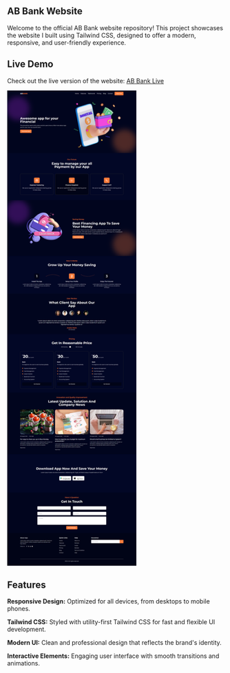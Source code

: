 ## AB Bank Website
Welcome to the official AB Bank website repository! This project showcases the website I built using Tailwind CSS, designed to offer a modern, responsive, and user-friendly experience.

## Live Demo 
<p>Check out the live version of the website: <a href="https://ziauddin128.github.io/AB-Bank/" target="_blank">AB Bank Live</a></p>
<be>
<img src="demo.png" width="300px">

## Features 
<p><b>Responsive Design:</b> Optimized for all devices, from desktops to mobile phones.</p>
<p><b>Tailwind CSS:</b> Styled with utility-first Tailwind CSS for fast and flexible UI development.</p>
<p><b>Modern UI:</b> Clean and professional design that reflects the brand's identity.</p>
<p><b>Interactive Elements:</b> Engaging user interface with smooth transitions and animations.</p>
